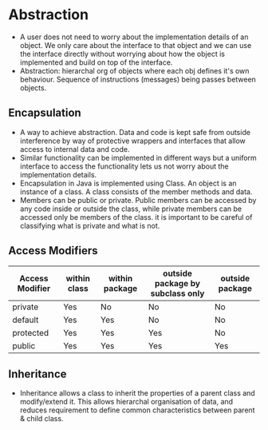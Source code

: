 # Abstraction

- A user does not need to worry about the implementation details of an object. We only care about the interface to that object and we can use the interface directly without worrying about how the object is implemented and build on top of the interface.
- Abstraction: hierarchal org of objects where each obj defines it's own behaviour. Sequence of instructions (messages) being passes between objects.

## Encapsulation
- A way to achieve abstraction. Data and code is kept safe from outside interference by way of protective wrappers and interfaces that allow access to internal data and code.
- Similar functionality can be implemented in different ways but a uniform interface to access the functionality lets us not worry about the implementation details.
- Encapsulation in Java is implemented using Class. An object is an instance of a class. A class consists of the member methods and data.
- Members can be public or private. Public members can be accessed by any code inside or outside the class, while private members can be accessed only be members of the class. it is important to be careful of classifying what is private and what is not.

## Access Modifiers
| Access Modifier | within class | within package | outside package by subclass only | outside package |
|-----------|---|---|---|---|
| private | Yes | No | No | No |
| default | Yes | Yes | No | No |
| protected | Yes | Yes | Yes | No |
| public | Yes | Yes | Yes | Yes |

## Inheritance
- Inheritance allows a class to inherit the properties of a parent class and modify/extend it. This allows hierarchal organisation of data, and reduces requirement to define common characteristics between parent & child class.
